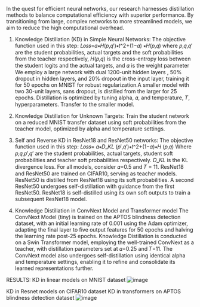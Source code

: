 In the quest for efficient neural networks, our research harnesses distillation methods to balance computational efficiency with superior performance. By transitioning from large, complex networks to more streamlined models, we aim to reduce the high computational overhead.
1. Knowledge Distillation (KD) in Simple Neural Networks:
The objective function used in this step: 
𝐿𝑜𝑠𝑠=𝛼∗𝐻(𝑝,𝑞′)∗𝑡^2+(1−𝛼)  ∗𝐻(𝑝,𝑞)
where 𝑝,𝑞,𝑞’ are the student probabilities, actual targets and the soft probabilities from the teacher respectively, 𝐻(𝑝,𝑞) is the cross-entropy loss between the student logits and the actual targets, and 𝛼 is the weight parameter 
We employ a large network with dual 1200-unit hidden layers , 50% dropout in hidden layers, and 20% dropout in the input layer, training it for 50 epochs on MNIST for robust regularization.A smaller model with two 30-unit layers, sans dropout, is distilled from the larger for 25 epochs.
Distillation is optimized by tuning alpha, 𝛼, and temperature, 𝑇, hyperparameters. Transfer to the smaller model.

2. Knowledge Distillation for Unknown Targets:
Train the student network on a reduced MNIST transfer dataset using soft probabilities from the teacher model, optimized by alpha and temperature settings.
3. Self and Reverse KD in ResNet18 and ResNet50 networks:
The objective function used in this step:
𝐿𝑜𝑠𝑠= 𝛼∗𝐷_𝐾𝐿 (𝑝′,𝑞′)∗𝑡^2+(1−𝛼)∗𝐻 (𝑝,𝑞)
Where 𝑝,𝑞,𝑝’,𝑞’ are the student probabilities, actual targets, student soft probabilities and teacher soft probabilities respectively. 𝐷_𝐾𝐿 is the KL divergence loss. For all models, consider 𝛼=0.5 and 𝑇 = 11. 
ResNet18 and ResNet50 are trained on CIFAR10, serving as teacher models.
ResNet50 is distilled from ResNet18 using its soft probabilities.
A second ResNet50 undergoes self-distillation with guidance from the first ResNet50. ResNet18 is self-distilled using its own soft outputs to train a subsequent ResNet18 model.

4. Knowledge Distillation in ConvNext Model and Transformer model
The ConvNext Model (tiny) is trained on the APTOS blindness detection dataset, with an initial learning rate of 0.001 using the Adam optimizer, adapting the final layer to five output features for 50 epochs and halving the learning rate post-25 epochs.
Knowledge Distillation is conducted on a Swin Transformer model, employing the well-trained ConvNext as a teacher, with distillation parameters set at 𝛼=0.25 and 𝑇=11.
The ConvNext model also undergoes self-distillation using identical alpha and temperature settings, enabling it to refine and consolidate its learned representations further.


RESULTS:
KD in linear models on MNIST dataset
![image](https://github.com/medhasreenivasan/Knowledge-Distillation/assets/124751977/e70faf29-c22e-4dea-9881-e9d9e8fa6c37)

KD in Resnet models on CIFAR10 dataset
KD in transformers on APTOS blindness detection dataset 
![image](https://github.com/medhasreenivasan/Knowledge-Distillation/assets/124751977/aafed894-7229-4892-b798-adc77ab2b5a2)




